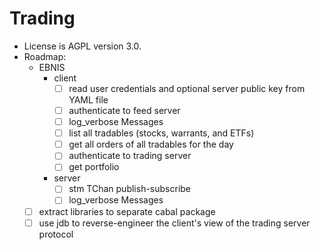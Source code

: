 # Trading

- License is AGPL version 3.0.
- Roadmap:
    - EBNIS
        - client
            - [ ] read user credentials and optional server public key from YAML file
            - [ ] authenticate to feed server
            - [ ] log_verbose Messages
            - [ ] list all tradables (stocks, warrants, and ETFs)
            - [ ] get all orders of all tradables for the day
            - [ ] authenticate to trading server
            - [ ] get portfolio
        - server
            - [ ] stm TChan publish-subscribe
            - [ ] log_verbose Messages
    - [ ] extract libraries to separate cabal package
    - [ ] use jdb to reverse-engineer the client's view of the trading server protocol
